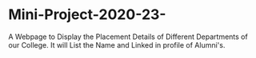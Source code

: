 # Mini-Project-2020-23-
A Webpage to Display the Placement Details of Different Departments of our College. It will List the Name and Linked in profile of Alumni's. 
